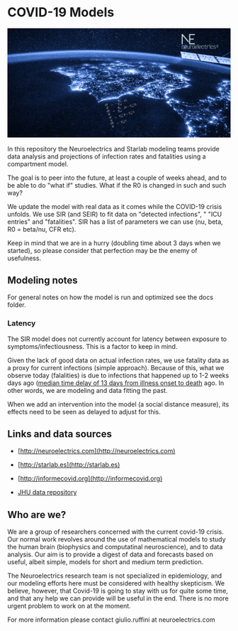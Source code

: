 # COVID-19 Models
![](./images/inscientia.png)

In this repository the Neuroelectrics and Starlab modeling teams provide data analysis and projections of infection rates and fatalities using a compartment model. 

The goal is to peer into the future, at least a couple of weeks ahead, and to be able to do "what if" studies. What if the R0 is changed in such and such way?

We update the model with real data as it comes while the COVID-19 crisis unfolds. We use SIR (and SEIR) to fit data on "detected infections", " "ICU entries" and "fatalities".  SIR has a list of parameters we can use (nu, beta, R0 = beta/nu, CFR etc).

Keep in mind that we are in a hurry (doubling time about 3 days when we started), so please consider that perfection may be the enemy of usefulness.


## Modeling notes
For general notes on how the model is run and optimized see the docs folder.
### Latency
The SIR model does not currently account for latency between exposure to symptoms/infectiousness. This is a factor to keep in mind.

Given the lack of good data on actual infection rates, we use fatality data as a proxy for current infections (simple approach). Because of this, what we observe today (falalities) is due to infections that happened up to 1-2 weeks days ago ([median time delay of 13 days from illness onset to death](https://www.ncbi.nlm.nih.gov/pmc/articles/PMC7074197/) ago. In other words, we are modeling and data fitting the past. 

When we add an intervention into the model (a social distance measure), its effects need to be seen as delayed to adjust for this.

## Links and data sources
* [http://neuroelectrics.com](http://neuroelectrics.com)

* [http://starlab.es](http://starlab.es)

* [http://informecovid.org](http://informecovid.org)

* [JHU data repository](https://github.com/CSSEGISandData/COVID-19)

## Who are we?
We are a group of researchers concerned with the current covid-19 crisis. Our normal work revolves around the use of mathematical models to study the human brain (biophysics and computatinal neuroscience), and to data analysis. Our aim is to provide a digest of data and forecasts based on useful, albeit simple, models for short and medium term prediction. 

The Neuroelectrics research team is not specialized in epidemiology, and our modeling efforts here must be considered with healthy skepticism. We believe, however, that Covid-19 is going to stay with us for quite some time, and that any help we can provide will be useful in the end. There is no more urgent problem to work on at the moment.

For more information please contact giulio.ruffini at neuroelectrics.com

